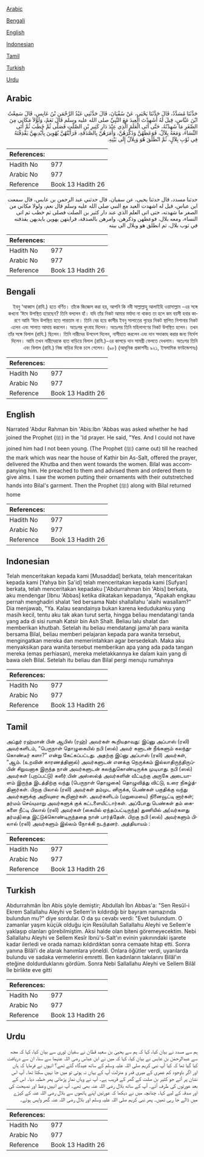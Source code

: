 [Arabic](#arabic)

[Bengali](#bengali)

[English](#english)

[Indonesian](#indonesian)

[Tamil](#tamil)

[Turkish](#turkish)

[Urdu](#urdu)

## Arabic


<div dir="rtl" lang="ar" style={{fontSize:'larger',backgroundColor:'#f8f9fa',padding:20}}>
حَدَّثَنَا مُسَدَّدٌ، قَالَ حَدَّثَنَا يَحْيَى، عَنْ سُفْيَانَ، قَالَ حَدَّثَنِي عَبْدُ الرَّحْمَنِ بْنُ عَابِسٍ، قَالَ سَمِعْتُ ابْنَ عَبَّاسٍ، قِيلَ لَهُ أَشَهِدْتَ الْعِيدَ مَعَ النَّبِيِّ صلى الله عليه وسلم قَالَ نَعَمْ، وَلَوْلاَ مَكَانِي مِنَ الصِّغَرِ مَا شَهِدْتُهُ، حَتَّى أَتَى الْعَلَمَ الَّذِي عِنْدَ دَارِ كَثِيرِ بْنِ الصَّلْتِ فَصَلَّى ثُمَّ خَطَبَ ثُمَّ أَتَى النِّسَاءَ، وَمَعَهُ بِلاَلٌ، فَوَعَظَهُنَّ وَذَكَّرَهُنَّ، وَأَمَرَهُنَّ بِالصَّدَقَةِ، فَرَأَيْتُهُنَّ يُهْوِينَ بِأَيْدِيهِنَّ يَقْذِفْنَهُ فِي ثَوْبِ بِلاَلٍ، ثُمَّ انْطَلَقَ هُوَ وَبِلاَلٌ إِلَى بَيْتِهِ‏.‏
</div>
<div style={{backgroundColor:'#f8f9fa',padding:20, marginBottom: 10}}><table> <thead> <tr> <th>References:</th> <th></th> </tr> </thead> <tbody><tr><td>Hadith No</td><td>977</td></tr><tr><td>Arabic No</td><td>977</td></tr><tr><td>Reference</td><td>Book 13 Hadith 26</td></tr></tbody></table></div>


<div dir="rtl" lang="ar" style={{fontSize:'larger',backgroundColor:'#f8f9fa',padding:20}}>
حدثنا مسدد، قال حدثنا يحيى، عن سفيان، قال حدثني عبد الرحمن بن عابس، قال سمعت ابن عباس، قيل له اشهدت العيد مع النبي صلى الله عليه وسلم قال نعم، ولولا مكاني من الصغر ما شهدته، حتى اتى العلم الذي عند دار كثير بن الصلت فصلى ثم خطب ثم اتى النساء، ومعه بلال، فوعظهن وذكرهن، وامرهن بالصدقة، فرايتهن يهوين بايديهن يقذفنه في ثوب بلال، ثم انطلق هو وبلال الى بيته
</div>
<div style={{backgroundColor:'#f8f9fa',padding:20, marginBottom: 10}}><table> <thead> <tr> <th>References:</th> <th></th> </tr> </thead> <tbody><tr><td>Hadith No</td><td>977</td></tr><tr><td>Arabic No</td><td>977</td></tr><tr><td>Reference</td><td>Book 13 Hadith 26</td></tr></tbody></table></div>

## Bengali


<div dir="rtl" lang="bn" style={{fontSize:'larger',backgroundColor:'#f8f9fa',padding:20}}>
ইবনু ‘আব্বাস (রাযি.) হতে বর্ণিত। তাঁকে জিজ্ঞেস করা হয়, আপনি কি নবী সাল্লাল্লাহু আলাইহি ওয়াসাল্লাম -এর সঙ্গে কখনো ‘ঈদে উপস্থিত হয়েছেন? তিনি বললেন হাঁ। যদি তাঁর নিকট আমার মর্যাদা না থাকত তা হলে কম বয়সী হবার কারণে আমি ‘ঈদে উপস্থিত হতে পারতাম না। তিনি বের হয়ে কাসীর ইবনু সালাতের গৃহের নিকট স্থাপিত নিশানার নিকট এলেন এবং সালাত আদায় করলেন। অতঃপর খুৎবাহ দিলেন। অতঃপর তিনি মহিলাগণের নিকট উপস্থিত হলেন। তখন তাঁর সঙ্গে বিলাল (রাযি.) ছিলেন। তিনি নারীদের উপদেশ দিলেন, নাসীহাত করলেন এবং দান সদাকাহ করার জন্য নির্দেশ দিলেন। আমি তখন নারীদেরকে হাত বাড়িয়ে বিলাল (রাযি.)-এর কাপড়ে দান সামগ্রী ফেলতে দেখলাম। অতঃপর তিনি এবং বিলাল (রাযি.) নিজ বাড়ির দিকে চলে গেলেন। (৯৮) (আধুনিক প্রকাশনীঃ ৯২১, ইসলামিক ফাউন্ডেশনঃ)
</div>
<div style={{backgroundColor:'#f8f9fa',padding:20, marginBottom: 10}}><table> <thead> <tr> <th>References:</th> <th></th> </tr> </thead> <tbody><tr><td>Hadith No</td><td>977</td></tr><tr><td>Arabic No</td><td>977</td></tr><tr><td>Reference</td><td>Book 13 Hadith 26</td></tr></tbody></table></div>

## English


<div dir="ltr" lang="en" style={{fontSize:'larger',backgroundColor:'#f8f9fa',padding:20}}>
Narrated 'Abdur Rahman bin 'Abis:Ibn 'Abbas was asked whether he had joined the Prophet (ﷺ) in the 'Id prayer. He said, "Yes. And I could not have joined him had I not been young. (The Prophet (ﷺ) came out) till he reached the mark which was near the house of Kathir bin As-Salt, offered the prayer, delivered the Khutba and then went towards the women. Bilal was accompanying him. He preached to them and advised them and ordered them to give alms. I saw the women putting their ornaments with their outstretched hands into Bilal's garment. Then the Prophet (ﷺ) along with Bilal returned home
</div>
<div style={{backgroundColor:'#f8f9fa',padding:20, marginBottom: 10}}><table> <thead> <tr> <th>References:</th> <th></th> </tr> </thead> <tbody><tr><td>Hadith No</td><td>977</td></tr><tr><td>Arabic No</td><td>977</td></tr><tr><td>Reference</td><td>Book 13 Hadith 26</td></tr></tbody></table></div>

## Indonesian


<div dir="ltr" lang="id" style={{fontSize:'larger',backgroundColor:'#f8f9fa',padding:20}}>
Telah menceritakan kepada kami [Musaddad] berkata, telah menceritakan kepada kami [Yahya bin Sa'id] telah menceritakan kepada kami [Sufyan] berkata, telah menceritakan kepadaku ['Abdurrahman bin 'Abis] berkata, aku mendengar [Ibnu 'Abbas] ketika dikatakan kepadanya, "Apakah engkau pernah menghadiri shalat 'Ied bersama Nabi shallallahu 'alaihi wasallam?" Dia menjawab, "Ya. Kalau seandainya bukan karena kedudukanku yang masih kecil, tentu aku tak akan turut serta, hingga beliau mendatangi tanda yang ada di sisi rumah Katsir bin Ash Shalt. Beliau lalu shalat dan memberikan khutbah. Setelah itu beliau mendatangi jama'ah para wanita bersama Bilal, beliau memberi pelajaran kepada para wanita tersebut, mengingatkan mereka dan memerintahkan agar bersedekah. Maka aku menyaksikan para wanita tersebut memberikan apa yang ada pada tangan mereka (emas perhiasan), mereka meletakkannya ke dalam kain yang di bawa oleh Bilal. Setelah itu beliau dan Bilal pergi menuju rumahnya
</div>
<div style={{backgroundColor:'#f8f9fa',padding:20, marginBottom: 10}}><table> <thead> <tr> <th>References:</th> <th></th> </tr> </thead> <tbody><tr><td>Hadith No</td><td>977</td></tr><tr><td>Arabic No</td><td>977</td></tr><tr><td>Reference</td><td>Book 13 Hadith 26</td></tr></tbody></table></div>

## Tamil


<div dir="ltr" lang="ta" style={{fontSize:'larger',backgroundColor:'#f8f9fa',padding:20}}>
அப்துர் ரஹ்மான் பின் ஆபிஸ் (ரஹ்) அவர்கள் கூறியதாவது: இப்னு அப்பாஸ் (ரலி) அவர்களிடம், “பெருநாள் தொழுகையில் நபி (ஸல்) அவர் களுடன் நீங்களும் கலந்துகொண்டீர் களா?” என்று கேட்கப்பட்டது. அதற்கு இப்னு அப்பாஸ் (ரலி) அவர்கள், “ஆம். (உறவின் காரணத்தினால்) அவர்களுடன் எனக்கு நெருக்கம் இல்லாதிருந்திருப்பின் சிறுவனாக இருந்த நான் அவர்களுடன் கலந்துகொண்டிருக்க முடியாது. நபி (ஸல்) அவர்கள் (புறப்பட்டு) கஸீர் பின் அஸ்ஸல்த் அவர்களின் வீட்டிற்கு அருகே அடையாளம் இருந்த இடத்திற்கு வந்து (பெருநாள் தொழுகை) தொழுவித்து விட்டு, உரை நிகழ்த்தினார்கள். பிறகு பிலால் (ரலி) அவர்கள் தம்முட னிருக்க, பெண்கள் பகுதிக்கு வந்து அவர்களுக்கு அறிவுரை கூறினார்கள். அவர்களிடம் (மறுமையை) நினைவூட்டி னார்கள்; தர்மம் செய்யுமாறு அவர்களுக் குக் கட்டளையிட்டார்கள். அப்போது பெண்கள் தம் கைகளை நீட்டி பிலால் (ரலி) அவர்கள் (கையில் ஏந்தப்பட்டிருந்த) துணியில் அ(வர்களது தர்மத்)தை இட்டுக்கொண்டிருந்ததை நான் பார்த்தேன். பிறகு நபி (ஸல்) அவர்களும் பிலால் (ரலி) அவர்களும் இல்லம் நோக்கி நடந்தனர். அத்தியாயம் :
</div>
<div style={{backgroundColor:'#f8f9fa',padding:20, marginBottom: 10}}><table> <thead> <tr> <th>References:</th> <th></th> </tr> </thead> <tbody><tr><td>Hadith No</td><td>977</td></tr><tr><td>Arabic No</td><td>977</td></tr><tr><td>Reference</td><td>Book 13 Hadith 26</td></tr></tbody></table></div>

## Turkish


<div dir="ltr" lang="tr" style={{fontSize:'larger',backgroundColor:'#f8f9fa',padding:20}}>
Abdurrahmân İbn Abis şöyle demiştir; Abdullah İbn Abbas'a: "Sen Resûl-i Ekrem Sallallahu Aleyhi ve Sellem'in kıldırdığı bir bayram namazında bulundun mu?" diye sordular. O da şu cevabı verdi: "Evet bulundum. O zamanlar yaşım küçük olduğu için Resûlullah Sallallahu Aleyhi ve Sellem'e yaklaşıp olanları görebilmiştim. Aksi halde olan biteni göremeyecektim. Nebi Sallallahu Aleyhi ve Sellem Kesîr Ibnü's-Salt'ın evinin yakınındaki işarete kadar ilerledi ve orada namazı kıldırdıktan sonra cemaate hitap etti. Sonra yanına Bilâl'i de alarak hanımlara yöneldi. Onlara öğütler verdi, uyarılarda bulundu ve sadaka vermelerini emretti. Ben kadınların takılarını Bilâl'ın eteğine doldurduklarını gördüm. Sonra Nebi Sallallahu Aleyhi ve Sellem Bilâl İle birlikte eve gitti
</div>
<div style={{backgroundColor:'#f8f9fa',padding:20, marginBottom: 10}}><table> <thead> <tr> <th>References:</th> <th></th> </tr> </thead> <tbody><tr><td>Hadith No</td><td>977</td></tr><tr><td>Arabic No</td><td>977</td></tr><tr><td>Reference</td><td>Book 13 Hadith 26</td></tr></tbody></table></div>

## Urdu


<div dir="rtl" lang="ur" style={{fontSize:'larger',backgroundColor:'#f8f9fa',padding:20}}>
ہم سے مسدد نے بیان کیا، کہا کہ ہم سے یحییٰ بن سعید قطان نے سفیان ثوری سے بیان کیا، کہا کہ مجھ سے عبدالرحمٰن بن عابس نے بیان کیا، کہا کہ میں نے ابن عباس رضی اللہ عنہما سے سنا، ان سے دریافت کیا گیا تھا کہ کیا آپ نبی کریم صلی اللہ علیہ وسلم کے ساتھ عیدگاہ گئے تھے؟ انہوں نے فرمایا کہ ہاں اور اگر باوجود کم عمری کے میری قدر و منزلت آپ کے یہاں نہ ہوتی تو میں جا نہیں سکتا تھا۔ آپ اس نشان پر آئے جو کثیر بن صلت کے گھر کے قریب ہے۔ آپ نے وہاں نماز پڑھائی پھر خطبہ دیا۔ اس کے بعد عورتوں کی طرف آئے۔ آپ کے ساتھ بلال رضی اللہ عنہ بھی تھے۔ آپ نے انہیں وعظ اور نصیحت کی اور صدقہ کے لیے کہا۔ چنانچہ میں نے دیکھا کہ عورتیں اپنے ہاتھوں سے بلال رضی اللہ عنہ کے کپڑے میں ڈالے جا رہی تھیں۔ پھر نبی کریم صلی اللہ علیہ وسلم اور بلال رضی اللہ عنہ گھر واپس ہوئے۔
</div>
<div style={{backgroundColor:'#f8f9fa',padding:20, marginBottom: 10}}><table> <thead> <tr> <th>References:</th> <th></th> </tr> </thead> <tbody><tr><td>Hadith No</td><td>977</td></tr><tr><td>Arabic No</td><td>977</td></tr><tr><td>Reference</td><td>Book 13 Hadith 26</td></tr></tbody></table></div>